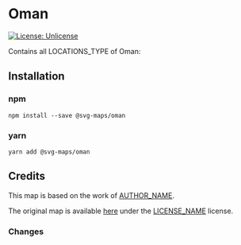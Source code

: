 #  Oman

[![License: Unlicense](https://img.shields.io/badge/license-Unlicense-blue.svg)](http://unlicense.org/)

Contains all LOCATIONS_TYPE of Oman:
<!-- List all the locations in alphabetical order -->

## Installation

### npm

`npm install --save @svg-maps/oman`

### yarn

`yarn add @svg-maps/oman`

## Credits

This map is based on the work of [AUTHOR_NAME](AUTHOR_PROFILE_LINK).

The original map is available [here](ORIGINAL_MAP_LINK) under the [LICENSE_NAME](LICENSE_LINK) license.

### Changes

<!-- 
List all the changes made in the SVG file
For example:
* Remove unnecessary attributes
* Replace title by name attributes
* Adjust viewBox
* Rename ids
* Sort `<path/>` alphabetically
-->
